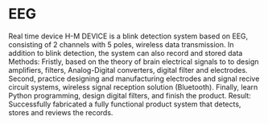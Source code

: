 # EEG
Real time device
H-M DEVICE is a blink detection system based on EEG, consisting of 2 channels  with 5 poles, wireless data transmission. 
In addition to blink detection, the system can also record and stored data
Methods: Fristly, based on the theory of brain electrical signals to to design amplifiers, filters, Analog-Digital converters, digital filter and electrodes. 
Second, practice designing and manufacturing electrodes and signal recive circuit systems, wireless signal reception solution (Bluetooth). 
Finally, learn Python programming, design digital filters, and finish the product.
Result: Successfully fabricated a fully functional product system that detects, stores and reviews the records.
